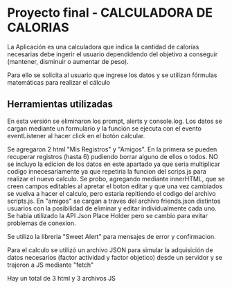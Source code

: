 # Proyecto final - CALCULADORA DE CALORIAS

La Aplicación es una calculadora que indica la cantidad de calorías necesarias debe ingerir el usuario dependidendo del objetivo a conseguir (mantener, disminuir o aumentar de peso).

Para ello se solicita al usuario que ingrese los datos y se utilizan fórmulas matemáticas para realizar el cálculo

## Herramientas utilizadas

En esta versión se eliminaron los prompt, alerts y console.log. Los datos se cargan mediante un formulario y la función se ejecuta con el evento eventListener al hacer click en el botón calcular.

Se agregaron 2 html "Mis Registros" y "Amigos". En la primera se pueden recuperar registros (hasta 6) pudiendo borrar alguno de ellos o todos. NO se incluyo la edicion de los datos en este apartado ya que seria multiplicar codigo innecesariamente ya que repetiria la funcion del scrips.js para realizar el nuevo calculo. Se probo, agregando mediante innerHTML, que se creen campos editables al apretar el boton editar y que una vez cambiados se vuelva a hacer el calculo, pero estaria repitiendo el codigo del archivo scripts.js. En "amigos" se cargan a traves del archivo friends.json distintos usuarios  con la posibilidad de eliminar y editar individualmente cada uno. Se habia utilizado la API Json Place Holder pero se cambio para evitar problemas de conexion.

Se utilizo la libreria "Sweet Alert" para mensajes de error y confirmacion.

Para el calculo se utilizó un archivo JSON para simular la adquisición de datos necesarios (factor actividad y factor objetico) desde un servidor y se trajeron a JS mediante "fetch"

Hay un total de 3 html y 3 archivos JS



